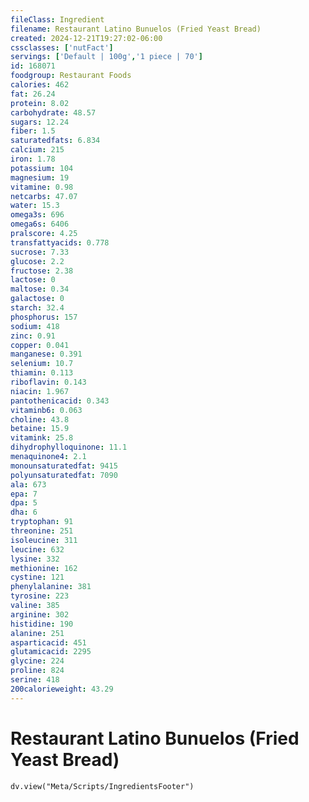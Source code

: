 ```yaml
---
fileClass: Ingredient
filename: Restaurant Latino Bunuelos (Fried Yeast Bread)
created: 2024-12-21T19:27:02-06:00
cssclasses: ['nutFact']
servings: ['Default | 100g','1 piece | 70']
id: 168071
foodgroup: Restaurant Foods
calories: 462
fat: 26.24
protein: 8.02
carbohydrate: 48.57
sugars: 12.24
fiber: 1.5
saturatedfats: 6.834
calcium: 215
iron: 1.78
potassium: 104
magnesium: 19
vitamine: 0.98
netcarbs: 47.07
water: 15.3
omega3s: 696
omega6s: 6406
pralscore: 4.25
transfattyacids: 0.778
sucrose: 7.33
glucose: 2.2
fructose: 2.38
lactose: 0
maltose: 0.34
galactose: 0
starch: 32.4
phosphorus: 157
sodium: 418
zinc: 0.91
copper: 0.041
manganese: 0.391
selenium: 10.7
thiamin: 0.113
riboflavin: 0.143
niacin: 1.967
pantothenicacid: 0.343
vitaminb6: 0.063
choline: 43.8
betaine: 15.9
vitamink: 25.8
dihydrophylloquinone: 11.1
menaquinone4: 2.1
monounsaturatedfat: 9415
polyunsaturatedfat: 7090
ala: 673
epa: 7
dpa: 5
dha: 6
tryptophan: 91
threonine: 251
isoleucine: 311
leucine: 632
lysine: 332
methionine: 162
cystine: 121
phenylalanine: 381
tyrosine: 223
valine: 385
arginine: 302
histidine: 190
alanine: 251
asparticacid: 451
glutamicacid: 2295
glycine: 224
proline: 824
serine: 418
200calorieweight: 43.29
---
```


# Restaurant Latino Bunuelos (Fried Yeast Bread)

```dataviewjs
dv.view("Meta/Scripts/IngredientsFooter")
```